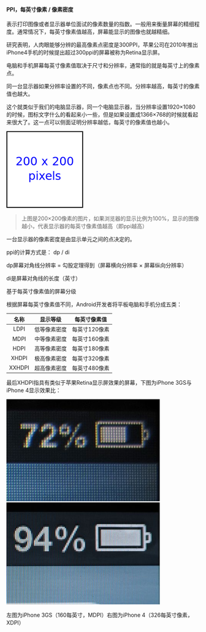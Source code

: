 #### PPI，每英寸像素 / 像素密度

表示打印图像或者显示器单位面试的像素数量的指数。一般用来衡量屏幕的精细程度。通常情况下，每英寸像素值越高，屏幕能显示的图像也就越精细。

研究表明，人肉眼能够分辨的最高像素点密度是300PPI，苹果公司在2010年推出iPhone4手机的时候提出超过300ppi的屏幕被称为Retina显示屏。

电脑和手机屏幕每英寸像素值取决于尺寸和分辨率，通常指的就是每英寸上的像素点。

同一台显示器如果分辨率设置的不同，像素点也不同。分辨率越高，每英寸的像素值也越大。

这个就类似于我们的电脑显示器，同一个电脑显示器，当分辨率设置1920×1080的时候，图标文字什么的看起来小一些，但是如果设置成1366×768的时候就看起来很大了。这一点可以侧面证明分辨率越低，每英寸的像素值也越小。

![](/assets/200px-Square_200x200.svg.png)

> 上图是200×200像素的图片，如果浏览器的显示比例为100%，显示的图像越小，代表显示器的每英寸像素值越高（即ppi越高）

一台显示器的像素密度是由显示单元之间的点决定的。

ppi的计算方式是： dp / di

dp屏幕对角线分辨率 = 勾股定理得到（屏幕横向分辨率 × 屏幕纵向分辨率）

di是屏幕对角线的长度（英寸）

基于每英寸像素值的屏幕分级

根据屏幕每英寸像素值不同，Android开发者将平板电脑和手机分成五类：

| 名称 | 显示等级 | 每英寸像素值 |
| :---: | :---: | :---: |
| LDPI | 低等像素密度 | 每英寸120像素 |
| MDPI | 中等像素密度 | 每英寸160像素 |
| HDPI | 高等像素密度 | 每英寸180像素 |
| XHDPI | 极高像素密度 | 每英寸320像素 |
| XXHDPI | 超高像素密度 | 每英寸480像素 |

最后XHDPI指具有类似于苹果Retina显示屏效果的屏幕，下图为iPhone 3GS与iPhone 4显示效果比：

![](/assets/400px-Non-Retina_Display.jpg)![](/assets/400px-Retina_Display.jpg)

左图为iPhone 3GS（160每英寸，MDPI）右图为iPhone 4（326每英寸像素，XDPI）

